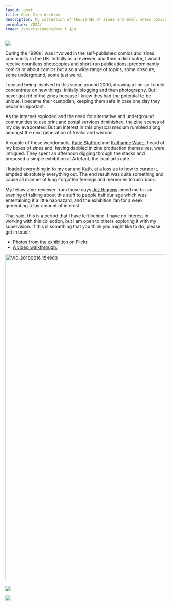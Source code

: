 ```yaml
---
layout: post
title: Open Zine Archive
description: My collection of thousands of zines and small press comics emptied out in a gallery for a week.
permalink: /OZA/
image: /assets/images/oza_t.jpg
---
```


![](http://art.peteashton.com/assets/images/OAZ03.jpg)

During the 1990s I was involved in the self-published comics and zines community in the UK. Initially as a reviewer, and then a distributor, I would receive countless photocopies and short-run publications, predominantly comics or about comics but also a wide range of topics, some obscure, some underground, some just weird. 

I ceased being involved in this scene around 2000, drawing a line so I could concentrate on new things, initially blogging and then photography. But I never got rid of the zines because I knew they had the potential to be unique. I became their custodian, keeping them safe in case one day they became important. 

As the internet exploded and the need for alternative and underground communities to use print and postal services diminished, the zine scenes of my day evaporated. But an interest in this physical medium rumbled along amongst the next generation of freaks and weirdos. 

A couple of these weirdonauts, [Katie Stafford](https://twitter.com/katie_stafford) and [Katharine Wade](https://twitter.com/Kaaaaaaaaaaath), heard of my boxes of zines and, having dabbled in zine production themselves, were intrigued. They spent an afternoon digging through the stacks and proposed a simple exhibition at Artefact, the local arts cafe. 

I loaded everything in to my car and Kath, at a loss as to how to curate it, emptied absolutely everything out. The end result was quite something and cause all manner of long-forgotten feelings and memories to rush back.

My fellow zine-reviewer from those days [Jez Higgins](https://www.jezuk.co.uk/) joined me for an evening of talking about this stuff to people half our age which was entertaining if a little haphazard, and the exhibition ran for a week generating a fair amount of interest. 

That said, this is a period that I have left behind. I have no interest in working with this collection, but I am open to others exploring it with my supervision. If this is something that you think you might like to do, please get in touch.

- [Photos from the exhibition on Flickr.](https://www.flickr.com/photos/142941788@N07/albums/72157695765819092/)
- [A video walkthrough.](https://flic.kr/p/KnZV6x)

<a data-flickr-embed="true"  href="https://www.flickr.com/photos/142941788@N07/28472287437/in/album-72157695765819092/" title="VID_20180616_154903"><img src="https://live.staticflickr.com/843/28472287437_e5647f6ed9_b.jpg" width="576" height="1024" alt="VID_20180616_154903"></a><script async src="//embedr.flickr.com/assets/client-code.js" charset="utf-8"></script>

![](http://art.peteashton.com/assets/images/OAZ01.jpg)

![](http://art.peteashton.com/assets/images/OAZ02.jpg)


